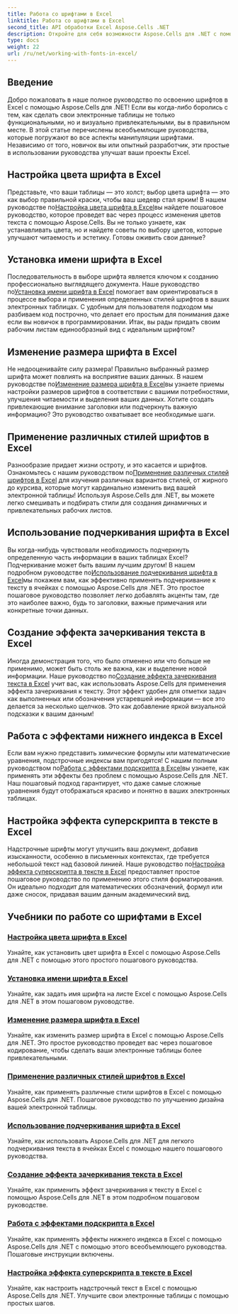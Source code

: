 ```yaml
---
title: Работа со шрифтами в Excel
linktitle: Работа со шрифтами в Excel
second_title: API обработки Excel Aspose.Cells .NET
description: Откройте для себя возможности Aspose.Cells для .NET с помощью руководств по работе со шрифтами в Excel от настройки цветов до применения стилей для создания потрясающих электронных таблиц.
type: docs
weight: 22
url: /ru/net/working-with-fonts-in-excel/
---
```

## Введение

Добро пожаловать в наше полное руководство по освоению шрифтов в Excel с помощью Aspose.Cells для .NET! Если вы когда-либо боролись с тем, как сделать свои электронные таблицы не только функциональными, но и визуально привлекательными, вы в правильном месте. В этой статье перечислены всеобъемлющие руководства, которые погружают во все аспекты манипуляции шрифтами. Независимо от того, новичок вы или опытный разработчик, эти простые в использовании руководства улучшат ваши проекты Excel.

## Настройка цвета шрифта в Excel

 Представьте, что ваши таблицы — это холст; выбор цвета шрифта — это как выбор правильной краски, чтобы ваш шедевр стал ярким! В нашем руководстве по[Настройка цвета шрифта в Excel](./setting-font-color/)вы найдете пошаговое руководство, которое проведет вас через процесс изменения цветов текста с помощью Aspose.Cells. Вы не только узнаете, как устанавливать цвета, но и найдете советы по выбору цветов, которые улучшают читаемость и эстетику. Готовы оживить свои данные?

## Установка имени шрифта в Excel

 Последовательность в выборе шрифта является ключом к созданию профессионально выглядящего документа. Наше руководство по[Установка имени шрифта в Excel](./setting-font-name/) помогает вам ориентироваться в процессе выбора и применения определенных стилей шрифтов в ваших электронных таблицах. С удобным для пользователя подходом мы разбиваем код построчно, что делает его простым для понимания даже если вы новичок в программировании. Итак, вы рады придать своим рабочим листам единообразный вид с идеальным шрифтом? 

## Изменение размера шрифта в Excel

 Не недооценивайте силу размера! Правильно выбранный размер шрифта может повлиять на восприятие ваших данных. В нашем руководстве по[Изменение размера шрифта в Excel](./changing-font-size/)вы узнаете приемы настройки размеров шрифтов в соответствии с вашими потребностями, улучшения читаемости и выделения ваших данных. Хотите создать привлекающие внимание заголовки или подчеркнуть важную информацию? Это руководство охватывает все необходимые шаги. 

## Применение различных стилей шрифтов в Excel

 Разнообразие придает жизни остроту, и это касается и шрифтов. Ознакомьтесь с нашим руководством по[Применение различных стилей шрифтов в Excel](./applying-different-fonts-styles/) для изучения различных вариантов стилей, от жирного до курсива, которые могут кардинально изменить вид вашей электронной таблицы! Используя Aspose.Cells для .NET, вы можете легко смешивать и подбирать стили для создания динамичных и привлекательных рабочих листов. 

## Использование подчеркивания шрифта в Excel

 Вы когда-нибудь чувствовали необходимость подчеркнуть определенную часть информации в ваших таблицах Excel? Подчеркивание может быть вашим лучшим другом! В нашем подробном руководстве по[Использование подчеркивания шрифта в Excel](./using-font-underline-type/)мы покажем вам, как эффективно применять подчеркивание к тексту в ячейках с помощью Aspose.Cells для .NET. Это простое пошаговое руководство позволяет легко добавлять акценты там, где это наиболее важно, будь то заголовки, важные примечания или конкретные точки данных.

## Создание эффекта зачеркивания текста в Excel

 Иногда демонстрация того, что было отменено или что больше не применимо, может быть столь же важна, как и выделение новой информации. Наше руководство по[Создание эффекта зачеркивания текста в Excel](./creating-strike-out-effect/) учит вас, как использовать Aspose.Cells для применения эффекта зачеркивания к тексту. Этот эффект удобен для отметки задач как выполненных или обозначения устаревшей информации — все это делается за несколько щелчков. Это как добавление яркой визуальной подсказки к вашим данным!

## Работа с эффектами нижнего индекса в Excel

 Если вам нужно представить химические формулы или математические уравнения, подстрочные индексы вам пригодятся! С нашим полным руководством по[Работа с эффектами подскрипта в Excel](./working-with-sub-script-effects/)вы узнаете, как применять эти эффекты без проблем с помощью Aspose.Cells для .NET. Наш пошаговый подход гарантирует, что даже самые сложные уравнения будут отображаться красиво и понятно в ваших электронных таблицах.

## Настройка эффекта суперскрипта в тексте в Excel

 Надстрочные шрифты могут улучшить ваш документ, добавив изысканности, особенно в письменных контекстах, где требуется небольшой текст над базовой линией. Наше руководство по[Настройка эффекта суперскрипта в тексте в Excel](./customizing-super-script-effect/) предоставляет простое пошаговое руководство по применению этого стиля форматирования. Он идеально подходит для математических обозначений, формул или даже сносок, придавая вашим данным академический вид.

## Учебники по работе со шрифтами в Excel
### [Настройка цвета шрифта в Excel](./setting-font-color/)
Узнайте, как установить цвет шрифта в Excel с помощью Aspose.Cells для .NET с помощью этого простого пошагового руководства.
### [Установка имени шрифта в Excel](./setting-font-name/)
Узнайте, как задать имя шрифта на листе Excel с помощью Aspose.Cells для .NET в этом пошаговом руководстве.
### [Изменение размера шрифта в Excel](./changing-font-size/)
Узнайте, как изменить размер шрифта в Excel с помощью Aspose.Cells для .NET. Это простое руководство проведет вас через пошаговое кодирование, чтобы сделать ваши электронные таблицы более привлекательными.
### [Применение различных стилей шрифтов в Excel](./applying-different-fonts-styles/)
Узнайте, как применять различные стили шрифтов в Excel с помощью Aspose.Cells для .NET. Пошаговое руководство по улучшению дизайна вашей электронной таблицы.
### [Использование подчеркивания шрифта в Excel](./using-font-underline-type/)
Узнайте, как использовать Aspose.Cells для .NET для легкого подчеркивания текста в ячейках Excel с помощью нашего пошагового руководства.
### [Создание эффекта зачеркивания текста в Excel](./creating-strike-out-effect/)
Узнайте, как применить эффект зачеркивания к тексту в Excel с помощью Aspose.Cells для .NET в этом подробном пошаговом руководстве.
### [Работа с эффектами подскрипта в Excel](./working-with-sub-script-effects/)
Узнайте, как применять эффекты нижнего индекса в Excel с помощью Aspose.Cells для .NET с помощью этого всеобъемлющего руководства. Пошаговые инструкции включены.
### [Настройка эффекта суперскрипта в тексте в Excel](./customizing-super-script-effect/)
Узнайте, как настроить надстрочный текст в Excel с помощью Aspose.Cells для .NET. Улучшите свои электронные таблицы с помощью простых шагов.